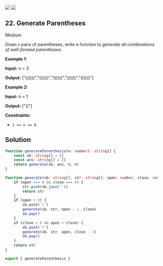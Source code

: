 [![](https://img.shields.io/github/stars/LeetCode-Top-Interview-150/LeetCode-Top-Interview-150?label=Stars&style=flat-square)](https://github.com/LeetCode-Top-Interview-150/LeetCode-Top-Interview-150)
[![](https://img.shields.io/github/forks/LeetCode-Top-Interview-150/LeetCode-Top-Interview-150?label=Fork%20me%20on%20GitHub%20&style=flat-square)](https://github.com/LeetCode-Top-Interview-150/LeetCode-Top-Interview-150/fork)

## 22\. Generate Parentheses

Medium

Given `n` pairs of parentheses, write a function to _generate all combinations of well-formed parentheses_.

**Example 1:**

**Input:** n = 3

**Output:** ["((()))","(()())","(())()","()(())","()()()"] 

**Example 2:**

**Input:** n = 1

**Output:** ["()"] 

**Constraints:**

*   `1 <= n <= 8`

## Solution

```typescript
function generateParenthesis(n: number): string[] {
    const sb: string[] = []
    const ans: string[] = []
    return generate(sb, ans, n, n)
}

function generate(sb: string[], str: string[], open: number, close: number): string[] {
    if (open === 0 && close === 0) {
        str.push(sb.join(''))
        return str
    }
    if (open > 0) {
        sb.push('(')
        generate(sb, str, open - 1, close)
        sb.pop()
    }
    if (close > 0 && open < close) {
        sb.push(')')
        generate(sb, str, open, close - 1)
        sb.pop()
    }
    return str
}

export { generateParenthesis }
```